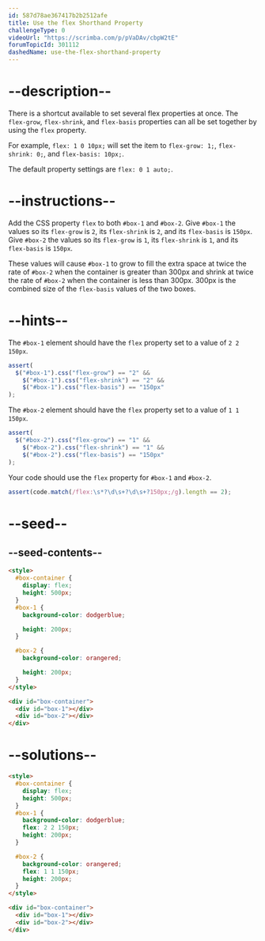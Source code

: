 ```yaml
---
id: 587d78ae367417b2b2512afe
title: Use the flex Shorthand Property
challengeType: 0
videoUrl: "https://scrimba.com/p/pVaDAv/cbpW2tE"
forumTopicId: 301112
dashedName: use-the-flex-shorthand-property
---
```


# --description--

There is a shortcut available to set several flex properties at once. The `flex-grow`, `flex-shrink`, and `flex-basis` properties can all be set together by using the `flex` property.

For example, `flex: 1 0 10px;` will set the item to `flex-grow: 1;`, `flex-shrink: 0;`, and `flex-basis: 10px;`.

The default property settings are `flex: 0 1 auto;`.

# --instructions--

Add the CSS property `flex` to both `#box-1` and `#box-2`. Give `#box-1` the values so its `flex-grow` is `2`, its `flex-shrink` is `2`, and its `flex-basis` is `150px`. Give `#box-2` the values so its `flex-grow` is `1`, its `flex-shrink` is `1`, and its `flex-basis` is `150px`.

These values will cause `#box-1` to grow to fill the extra space at twice the rate of `#box-2` when the container is greater than 300px and shrink at twice the rate of `#box-2` when the container is less than 300px. 300px is the combined size of the `flex-basis` values of the two boxes.

# --hints--

The `#box-1` element should have the `flex` property set to a value of `2 2 150px`.

```js
assert(
  $("#box-1").css("flex-grow") == "2" &&
    $("#box-1").css("flex-shrink") == "2" &&
    $("#box-1").css("flex-basis") == "150px"
);
```

The `#box-2` element should have the `flex` property set to a value of `1 1 150px`.

```js
assert(
  $("#box-2").css("flex-grow") == "1" &&
    $("#box-2").css("flex-shrink") == "1" &&
    $("#box-2").css("flex-basis") == "150px"
);
```

Your code should use the `flex` property for `#box-1` and `#box-2`.

```js
assert(code.match(/flex:\s*?\d\s+?\d\s+?150px;/g).length == 2);
```

# --seed--

## --seed-contents--

```html
<style>
  #box-container {
    display: flex;
    height: 500px;
  }
  #box-1 {
    background-color: dodgerblue;

    height: 200px;
  }

  #box-2 {
    background-color: orangered;

    height: 200px;
  }
</style>

<div id="box-container">
  <div id="box-1"></div>
  <div id="box-2"></div>
</div>
```

# --solutions--

```html
<style>
  #box-container {
    display: flex;
    height: 500px;
  }
  #box-1 {
    background-color: dodgerblue;
    flex: 2 2 150px;
    height: 200px;
  }

  #box-2 {
    background-color: orangered;
    flex: 1 1 150px;
    height: 200px;
  }
</style>

<div id="box-container">
  <div id="box-1"></div>
  <div id="box-2"></div>
</div>
```
